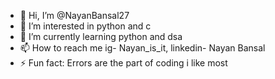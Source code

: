 - 👋 Hi, I’m @NayanBansal27
- 👀 I’m interested in python and c
- 🌱 I’m currently learning python and dsa
- 📫 How to reach me ig- Nayan_is_it, linkedin- Nayan Bansal
- ⚡ Fun fact: Errors are the part of coding i like most

<!---
NayanBansal27/NayanBansal27 is a ✨ special ✨ repository because its `README.md` (this file) appears on your GitHub profile.
You can click the Preview link to take a look at your changes.
--->
